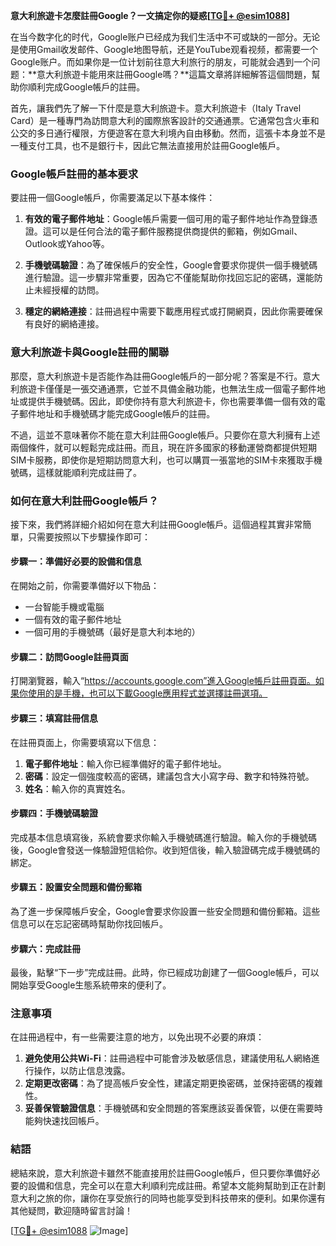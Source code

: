 **意大利旅遊卡怎麼註冊Google？一文搞定你的疑惑[[TG💪+ @esim1088](https://t.me/s/esim1088)]**

在当今数字化的时代，Google账户已经成为我们生活中不可或缺的一部分。无论是使用Gmail收发邮件、Google地图导航，还是YouTube观看视频，都需要一个Google账户。而如果你是一位计划前往意大利旅行的朋友，可能就会遇到一个问题：**意大利旅遊卡能用來註冊Google嗎？**這篇文章將詳細解答這個問題，幫助你順利完成Google帳戶的註冊。

首先，讓我們先了解一下什麼是意大利旅遊卡。意大利旅遊卡（Italy Travel Card）是一種專門為訪問意大利的國際旅客設計的交通通票。它通常包含火車和公交的多日通行權限，方便遊客在意大利境內自由移動。然而，這張卡本身並不是一種支付工具，也不是銀行卡，因此它無法直接用於註冊Google帳戶。

### Google帳戶註冊的基本要求

要註冊一個Google帳戶，你需要滿足以下基本條件：

1. **有效的電子郵件地址**：Google帳戶需要一個可用的電子郵件地址作為登錄憑證。這可以是任何合法的電子郵件服務提供商提供的郵箱，例如Gmail、Outlook或Yahoo等。
   
2. **手機號碼驗證**：為了確保帳戶的安全性，Google會要求你提供一個手機號碼進行驗證。這一步驟非常重要，因為它不僅能幫助你找回忘記的密碼，還能防止未經授權的訪問。

3. **穩定的網絡連接**：註冊過程中需要下載應用程式或打開網頁，因此你需要確保有良好的網絡連接。

### 意大利旅遊卡與Google註冊的關聯

那麼，意大利旅遊卡是否能作為註冊Google帳戶的一部分呢？答案是不行。意大利旅遊卡僅僅是一張交通通票，它並不具備金融功能，也無法生成一個電子郵件地址或提供手機號碼。因此，即使你持有意大利旅遊卡，你也需要準備一個有效的電子郵件地址和手機號碼才能完成Google帳戶的註冊。

不過，這並不意味著你不能在意大利註冊Google帳戶。只要你在意大利擁有上述兩個條件，就可以輕鬆完成註冊。而且，現在許多國家的移動運營商都提供短期SIM卡服務，即使你是短期訪問意大利，也可以購買一張當地的SIM卡來獲取手機號碼，這樣就能順利完成註冊了。

### 如何在意大利註冊Google帳戶？

接下來，我們將詳細介紹如何在意大利註冊Google帳戶。這個過程其實非常簡單，只需要按照以下步驟操作即可：

#### 步驟一：準備好必要的設備和信息

在開始之前，你需要準備好以下物品：
- 一台智能手機或電腦
- 一個有效的電子郵件地址
- 一個可用的手機號碼（最好是意大利本地的）

#### 步驟二：訪問Google註冊頁面

打開瀏覽器，輸入“https://accounts.google.com”進入Google帳戶註冊頁面。如果你使用的是手機，也可以下載Google應用程式並選擇註冊選項。

#### 步驟三：填寫註冊信息

在註冊頁面上，你需要填寫以下信息：
1. **電子郵件地址**：輸入你已經準備好的電子郵件地址。
2. **密碼**：設定一個強度較高的密碼，建議包含大小寫字母、數字和特殊符號。
3. **姓名**：輸入你的真實姓名。

#### 步驟四：手機號碼驗證

完成基本信息填寫後，系統會要求你輸入手機號碼進行驗證。輸入你的手機號碼後，Google會發送一條驗證短信給你。收到短信後，輸入驗證碼完成手機號碼的綁定。

#### 步驟五：設置安全問題和備份郵箱

為了進一步保障帳戶安全，Google會要求你設置一些安全問題和備份郵箱。這些信息可以在忘記密碼時幫助你找回帳戶。

#### 步驟六：完成註冊

最後，點擊“下一步”完成註冊。此時，你已經成功創建了一個Google帳戶，可以開始享受Google生態系統帶來的便利了。

### 注意事項

在註冊過程中，有一些需要注意的地方，以免出現不必要的麻煩：
1. **避免使用公共Wi-Fi**：註冊過程中可能會涉及敏感信息，建議使用私人網絡進行操作，以防止信息洩露。
2. **定期更改密碼**：為了提高帳戶安全性，建議定期更換密碼，並保持密碼的複雜性。
3. **妥善保管驗證信息**：手機號碼和安全問題的答案應該妥善保管，以便在需要時能夠快速找回帳戶。

### 結語

總結來說，意大利旅遊卡雖然不能直接用於註冊Google帳戶，但只要你準備好必要的設備和信息，完全可以在意大利順利完成註冊。希望本文能夠幫助到正在計劃意大利之旅的你，讓你在享受旅行的同時也能享受到科技帶來的便利。如果你還有其他疑問，歡迎隨時留言討論！

[[TG💪+ @esim1088](https://t.me/s/esim1088) ![Image](https://i.postimg.cc/4NQfJmqS/Snipaste-2025-05-13-00-14-12.png)]